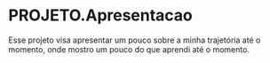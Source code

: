 # PROJETO.Apresentacao
 Esse projeto visa apresentar um pouco sobre a minha trajetória até o momento, onde mostro um pouco do que aprendi até o momento.
